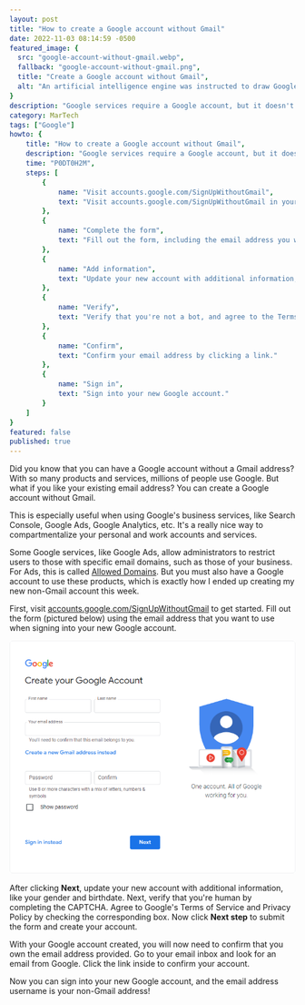 ```yaml
---
layout: post
title: "How to create a Google account without Gmail"
date: 2022-11-03 08:14:59 -0500
featured_image: {
  src: "google-account-without-gmail.webp",
  fallback: "google-account-without-gmail.png",
  title: "Create a Google account without Gmail",
  alt: "An artificial intelligence engine was instructed to draw Google"
}
description: "Google services require a Google account, but it doesn't have to be with Gmail. Let's learn how to create a Google account without Gmail."
category: MarTech
tags: ["Google"]
howto: {
	title: "How to create a Google account without Gmail",
	description: "Google services require a Google account, but it doesn't have to be with Gmail. It's possible to create a Google account using a different email address.",
	time: "P0DT0H2M",
	steps: [
		{
			name: "Visit accounts.google.com/SignUpWithoutGmail",
			text: "Visit accounts.google.com/SignUpWithoutGmail in your browser."
		},
		{
			name: "Complete the form",
			text: "Fill out the form, including the email address you want to use with your new Google account."
		},
		{
			name: "Add information",
			text: "Update your new account with additional information, like your gender and birthdate."
		},
		{
			name: "Verify",
			text: "Verify that you're not a bot, and agree to the Terms of Service."
		},
		{
			name: "Confirm",
			text: "Confirm your email address by clicking a link."
		},
		{
			name: "Sign in",
			text: "Sign into your new Google account."
		}
	]
}
featured: false
published: true
---
```


Did you know that you can have a Google account without a Gmail address? With so many products and services, millions of people use Google. But what if you like your existing email address? You can create a Google account without Gmail.

This is especially useful when using Google's business services, like Search Console, Google Ads, Google Analytics, etc. It's a really nice way to compartmentalize your personal and work accounts and services.

Some Google services, like Google Ads, allow administrators to restrict users to those with specific email domains, such as those of your business. For Ads, this is called <a href="https://support.google.com/google-ads/answer/2375456?hl=en" target="_blank" class="font-bold">Allowed Domains</a>. But you must also have a Google account to use these products, which is exactly how I ended up creating my new non-Gmail account this week.

First, visit <a href="https://accounts.google.com/SignUpWithoutGmail" target="_blank">accounts.google.com/SignUpWithoutGmail</a> to get started. Fill out the form (pictured below) using the email address that you want to use when signing into your new Google account.

<picture class="block md:mx-12 xl:mx-0">
	<source type="image/webp" srcset="/assets/img/martech/create-your-google-account.webp" >
	<img src="/assets/img/martech/create-your-google-account.png" class="shadow" alt="Create your Google account without Gmail" />
</picture>

After clicking **Next**, update your new account with additional information, like your gender and birthdate. Next, verify that you're human by completing the CAPTCHA. Agree to Google's Terms of Service and Privacy Policy by checking the corresponding box. Now click **Next step** to submit the form and create your account.

With your Google account created, you will now need to confirm that you own the email address provided. Go to your email inbox and look for an email from Google. Click the link inside to confirm your account.

Now you can sign into your new Google account, and the email address username is your non-Gmail address!